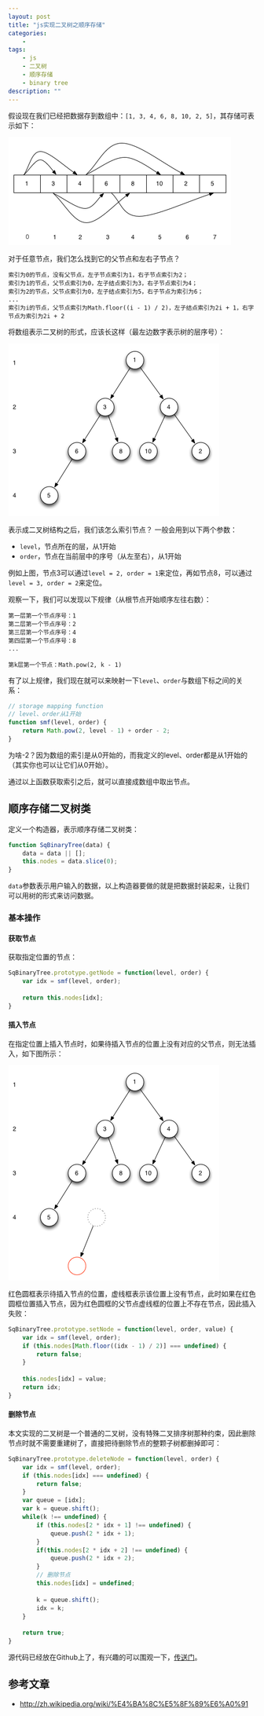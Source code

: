 ```yaml
---
layout: post
title: "js实现二叉树之顺序存储"
categories:
    -
tags:
    - js
    - 二叉树
    - 顺序存储
    - binary tree
description: ""
---
```


假设现在我们已经把数据存到数组中：`[1, 3, 4, 6, 8, 10, 2, 5]`，其存储可表示如下：

<img src="/assets/images/sqBinaryTree-storage.png" alt="" />

对于任意节点，我们怎么找到它的父节点和左右子节点？

    索引为0的节点，没有父节点，左子节点索引为1，右子节点索引为2；
    索引为1的节点，父节点索引为0，左子结点索引为3，右子节点索引为4；
    索引为2的节点，父节点索引为0，左子结点索引为5，右子节点为索引为6；
    ...
    索引为i的节点，父节点索引为Math.floor((i - 1) / 2)，左子结点索引为2i + 1，右字节点为索引为2i + 2

将数组表示二叉树的形式，应该长这样（最左边数字表示树的层序号）：

<!-- more -->

<img src="/assets/images/sqBinaryTree-init.png" alt="" />

表示成二叉树结构之后，我们该怎么索引节点？ 一般会用到以下两个参数：

* `level`，节点所在的层，从1开始
* `order`，节点在当前层中的序号（从左至右），从1开始

例如上图，节点3可以通过`level = 2, order = 1`来定位，再如节点8，可以通过`level = 3, order = 2`来定位。

观察一下，我们可以发现以下规律（从根节点开始顺序左往右数）：

    第一层第一个节点序号：1
    第二层第一个节点序号：2
    第三层第一个节点序号：4
    第四层第一个节点序号：8
    ...

    第k层第一个节点：Math.pow(2, k - 1)

有了以上规律，我们现在就可以来映射一下`level`、`order`与数组下标之间的关系：

```javascript
// storage mapping function
// level、order从1开始
function smf(level, order) {
    return Math.pow(2, level - 1) + order - 2;
}
```

为啥-2？因为数组的索引是从0开始的，而我定义的level、order都是从1开始的（其实你也可以让它们从0开始）。

通过以上函数获取索引之后，就可以直接成数组中取出节点。

## 顺序存储二叉树类

定义一个构造器，表示顺序存储二叉树类：

```javascript
function SqBinaryTree(data) {
    data = data || [];
    this.nodes = data.slice(0);
}
```

`data`参数表示用户输入的数据，以上构造器要做的就是把数据封装起来，让我们可以用树的形式来访问数据。

### 基本操作

#### 获取节点

获取指定位置的节点：

```javascript
SqBinaryTree.prototype.getNode = function(level, order) {
    var idx = smf(level, order);

    return this.nodes[idx];
}
```

#### 插入节点

在指定位置上插入节点时，如果待插入节点的位置上没有对应的父节点，则无法插入，如下图所示：

<img src="/assets/images/sqBinaryTree-insert.png" alt="" />

红色圆框表示待插入节点的位置，虚线框表示该位置上没有节点，此时如果在红色圆框位置插入节点，因为红色圆框的父节点虚线框的位置上不存在节点，因此插入失败：

```javascript
SqBinaryTree.prototype.setNode = function(level, order, value) {
    var idx = smf(level, order);
    if (this.nodes[Math.floor((idx - 1) / 2)] === undefined) {
        return false;
    }

    this.nodes[idx] = value;
    return idx;
}
```

#### 删除节点

本文实现的二叉树是一个普通的二叉树，没有特殊二叉排序树那种约束，因此删除节点时就不需要重建树了，直接把待删除节点的整颗子树都删掉即可：

```javascript
SqBinaryTree.prototype.deleteNode = function(level, order) {
    var idx = smf(level, order);
    if (this.nodes[idx] === undefined) {
        return false;
    }
    var queue = [idx];
    var k = queue.shift();
    while(k !== undefined) {
        if (this.nodes[2 * idx + 1] !== undefined) {
            queue.push(2 * idx + 1);
        }
        if(this.nodes[2 * idx + 2] !== undefined) {
            queue.push(2 * idx + 2);
        }
        // 删除节点
        this.nodes[idx] = undefined;

        k = queue.shift();
        idx = k;
    }

    return true;
}
```

源代码已经放在Github上了，有兴趣的可以围观一下，[传送门](https://github.com/hushicai/hf/blob/master/src/data/SqBinaryTree.js)。

## 参考文章

* http://zh.wikipedia.org/wiki/%E4%BA%8C%E5%8F%89%E6%A0%91
